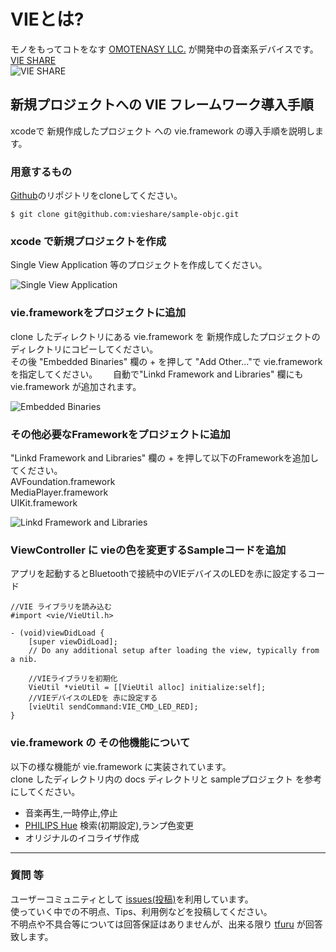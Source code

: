 # VIEとは?
モノをもってコトをなす [OMOTENASY LLC.](http://www.omotenasy.net) が開発中の音楽系デバイスです。    
[VIE SHARE](vie.style)   
![VIE SHARE](https://dl.dropboxusercontent.com/u/6674841/vie/docs/github/vie_device0.jpg)

## 新規プロジェクトへの VIE フレームワーク導入手順
xcodeで 新規作成したプロジェクト への vie.framework の導入手順を説明します。

### 用意するもの
[Github](https://github.com/vieshare/sample-objc)のリポジトリをcloneしてください。

```
$ git clone git@github.com:vieshare/sample-objc.git
```

### xcode で新規プロジェクトを作成
Single View Application 等のプロジェクトを作成してください。

![Single View Application](https://dl.dropboxusercontent.com/u/6674841/vie/docs/github/0.png)

### vie.frameworkをプロジェクトに追加
clone したディレクトリにある vie.framework を 新規作成したプロジェクトのディレクトリにコピーしてください。  
その後 "Embedded Binaries" 欄の + を押して "Add Other..."で vie.framework を指定してください。　　
自動で"Linkd Framework and Libraries" 欄にも vie.framework が追加されます。

![Embedded Binaries](https://dl.dropboxusercontent.com/u/6674841/vie/docs/github/1.png)

### その他必要なFrameworkをプロジェクトに追加
"Linkd Framework and Libraries" 欄の + を押して以下のFrameworkを追加してください。  
AVFoundation.framework  
MediaPlayer.framework  
UIKit.framework  

![Linkd Framework and Libraries](https://dl.dropboxusercontent.com/u/6674841/vie/docs/github/2.png)


### ViewController に vieの色を変更するSampleコードを追加
アプリを起動するとBluetoothで接続中のVIEデバイスのLEDを赤に設定するコード

``` 
//VIE ライブラリを読み込む
#import <vie/VieUtil.h>

- (void)viewDidLoad {
    [super viewDidLoad];
    // Do any additional setup after loading the view, typically from a nib.
    
    //VIEライブラリを初期化
    VieUtil *vieUtil = [[VieUtil alloc] initialize:self];
    //VIEデバイスのLEDを 赤に設定する
    [vieUtil sendCommand:VIE_CMD_LED_RED];
}

```

### vie.framework の その他機能について
以下の様な機能が vie.framework に実装されています。  
clone したディレクトリ内の docs ディレクトリと sampleプロジェクト を参考にしてください。  
- 音楽再生,一時停止,停止  
- [PHILIPS Hue](http://www2.meethue.com/ja-jp/) 検索(初期設定),ランプ色変更  
- オリジナルのイコライザ作成  

----
### 質問 等
ユーザーコミュニティとして [issues(投稿)](https://github.com/vieshare/sample-objc/issues)を利用しています。  
使っていく中での不明点、Tips、利用例などを投稿してください。   
不明点や不具合等については回答保証はありませんが、出来る限り [tfuru](https://github.com/tfuru) が回答致します。   


